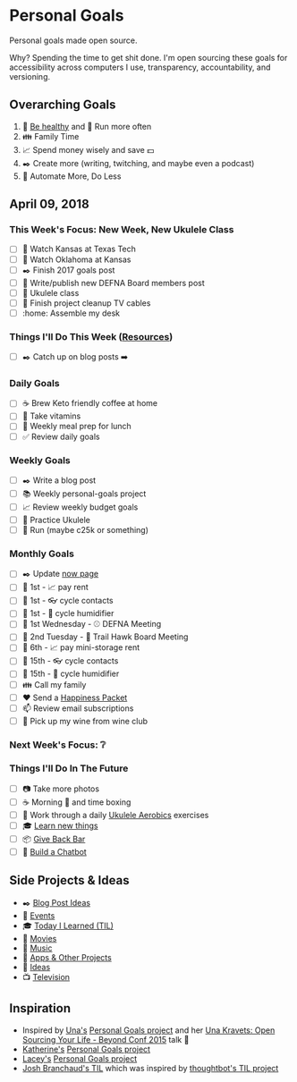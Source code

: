 # Personal Goals

Personal goals made open source.

Why? Spending the time to get shit done. I'm open sourcing these goals for accessibility across computers I use, transparency, accountability, and versioning.

## Overarching Goals

1. :muscle: [Be healthy](goals/health.md) and :running: Run more often
1. :family: Family Time
1. :chart_with_upwards_trend: Spend money wisely and save :dollar:
1. :black_nib: Create more (writing, twitching, and maybe even a podcast)
1. :robot: Automate More, Do Less

## April 09, 2018

### This Week's Focus: New Week, New Ukulele Class

- [ ] :basketball: Watch Kansas at Texas Tech
- [ ] :basketball: Watch Oklahoma at Kansas
- [ ] :black_nib: Finish 2017 goals post
- [ ] :calendar: Write/publish new DEFNA Board members post
- [ ] :guitar: Ukulele class
- [ ] :hammer: Finish project cleanup TV cables
- [ ] :home: Assemble my desk

### Things I'll Do This Week ([Resources](resources.md))

- [ ] :black_nib: Catch up on blog posts :arrow_right:

### Daily Goals

- [ ] :coffee: Brew Keto friendly coffee at home
- [ ] :muscle: Take vitamins
- [ ] :stew: Weekly meal prep for lunch
- [ ] :white_check_mark: Review daily goals

### Weekly Goals

- [ ] :black_nib: Write a blog post
- [ ] :books: Weekly personal-goals project
- [ ] :chart_with_upwards_trend: Review weekly budget goals
- [ ] :guitar: Practice Ukulele
- [ ] :running: Run (maybe c25k or something)

### Monthly Goals

- [ ] :black_nib: Update [now page](http://jefftriplett.com/now/)
- [ ] :calendar: 1st - :chart_with_upwards_trend: pay rent
- [ ] :calendar: 1st - :eyeglasses: cycle contacts
- [ ] :calendar: 1st - :guitar: cycle humidifier
- [ ] :calendar: 1st Wednesday - :baseball: DEFNA Meeting
- [ ] :calendar: 2nd Tuesday - :running: Trail Hawk Board Meeting
- [ ] :calendar: 6th - :chart_with_upwards_trend: pay mini-storage rent
- [ ] :calendar: 15th - :eyeglasses: cycle contacts
- [ ] :calendar: 15th - :guitar: cycle humidifier
- [ ] :family: Call my family
- [ ] :heart: Send a [Happiness Packet](https://www.happinesspackets.io/)
- [ ] :mailbox: Review email subscriptions
- [ ] :wine_glass: Pick up my wine from wine club

### Next Week's Focus: :grey_question:

### Things I'll Do In The Future

- [ ] :camera: Take more photos
- [ ] :coffee: Morning :email: and time boxing
- [ ] :guitar: Work through a daily [Ukulele Aerobics](https://www.amazon.com/Ukulele-Aerobics-Levels-Beginner-Advanced/dp/147681306X/?tag=webology0b-20) exercises
- [ ] :mortar_board: [Learn new things](goals/learning.md)
- [ ] :package: [Give Back Bar](https://givebackbox.com/index)
- [ ] :robot: [Build a Chatbot](https://www.codementor.io/garethdwyer/tutorials/building-a-telegram-bot-using-python-part-1-goi5fncay)

## Side Projects & Ideas

- :black_nib: [Blog Post Ideas](ideas/blog/README.md)
- :calendar: [Events](content-list/events.md)
- :mortar_board: [Today I Learned (TIL)](til/README.md)
- :movie_camera: [Movies](content-list/movies.md)
- :musical_note: [Music](content-list/music/README.md)
- :open_file_folder: [Apps & Other Projects](ideas/app-ideas.md)
- :thought_balloon: [Ideas](ideas/README.md)
- :tv: [Television](content-list/television.md)

## Inspiration

- Inspired by [Una's](https://github.com/una) [Personal Goals project](https://github.com/una/personal-goals) and her [Una Kravets: Open Sourcing Your Life - Beyond Conf 2015](https://www.youtube.com/watch?v=xQEU0ZsvXYI) talk :muscle: 
- [Katherine's](https://github.com/KatherineMichel) [Personal Goals project](https://github.com/KatherineMichel/personal-goals)
- [Lacey's](https://github.com/williln) [Personal Goals project](https://github.com/williln/personal-goals)
- [Josh Branchaud's TIL](https://github.com/jbranchaud/til) which was inspired by [thoughtbot's TIL project](https://github.com/thoughtbot/til)
